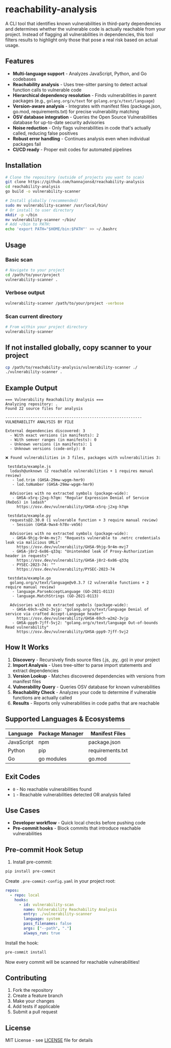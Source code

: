 # reachability-analysis

A CLI tool that identifies known vulnerabilities in third-party dependencies and determines whether the vulnerable code is actually reachable from your project. Instead of flagging all vulnerabilities in dependencies, this tool filters results to highlight only those that pose a real risk based on actual usage.

## Features

- **Multi-language support** - Analyzes JavaScript, Python, and Go codebases
- **Reachability analysis** - Uses tree-sitter parsing to detect actual function calls to vulnerable code
- **Hierarchical dependency resolution** - Finds vulnerabilities in parent packages (e.g., `golang.org/x/text` for `golang.org/x/text/language`)
- **Version-aware analysis** - Integrates with manifest files (package.json, go.mod, requirements.txt) for precise vulnerability matching
- **OSV database integration** - Queries the Open Source Vulnerabilities database for up-to-date security advisories
- **Noise reduction** - Only flags vulnerabilities in code that's actually called, reducing false positives
- **Robust error handling** - Continues analysis even when individual packages fail
- **CI/CD ready** - Proper exit codes for automated pipelines

## Installation

```bash
# Clone the repository (outside of projects you want to scan)
git clone https://github.com/hannajonsd/reachability-analysis
cd reachability-analysis
go build -o vulnerability-scanner

# Install globally (recommended)
sudo mv vulnerability-scanner /usr/local/bin/
# Or install to user directory
mkdir -p ~/bin
mv vulnerability-scanner ~/bin/
# Add ~/bin to PATH: 
echo 'export PATH="$HOME/bin:$PATH"' >> ~/.bashrc
```

## Usage

### Basic scan
```bash
# Navigate to your project
cd /path/to/your/project
vulnerability-scanner .
```

### Verbose output
```bash
vulnerability-scanner /path/to/your/project -verbose
```

### Scan current directory
```bash
# From within your project directory
vulnerability-scanner
```

## If not installed globally, copy scanner to your project
```bash
cp /path/to/reachability-analysis/vulnerability-scanner ./
./vulnerability-scanner .
```

## Example Output

```
=== Vulnerability Reachability Analysis ===
Analyzing repository: .
Found 22 source files for analysis

------------------------------------------------------------
VULNERABILITY ANALYSIS BY FILE

External dependencies discovered: 3
  - With exact versions (in manifests): 2
  - With semver ranges (in manifests): 0
  - Unknown versions (in manifests): 1
  - Unknown versions (code-only): 0

❌ Found vulnerabilities in 3 files, packages with vulnerabilities 3:

 testdata/example.js
  lodash@unknown (2 reachable vulnerabilities + 1 requires manual review)
   - lod.trim (GHSA-29mw-wpgm-hmr9)
   - lod.toNumber (GHSA-29mw-wpgm-hmr9)

  Advisories with no extracted symbols (package-wide):
   - GHSA-x5rq-j2xg-h7qm: "Regular Expression Denial of Service (ReDoS) in lodash"
     https://osv.dev/vulnerability/GHSA-x5rq-j2xg-h7qm

 testdata/example.py
  requests@2.30.0 (1 vulnerable function + 3 require manual review)
   - Session (GHSA-9wx4-h78v-vm56)

  Advisories with no extracted symbols (package-wide):
   - GHSA-9hjg-9r4m-mvj7: "Requests vulnerable to .netrc credentials leak via malicious URLs"
     https://osv.dev/vulnerability/GHSA-9hjg-9r4m-mvj7
   - GHSA-j8r2-6x86-q33q: "Unintended leak of Proxy-Authorization header in requests"
     https://osv.dev/vulnerability/GHSA-j8r2-6x86-q33q
   - PYSEC-2023-74: ""
     https://osv.dev/vulnerability/PYSEC-2023-74

 testdata/example.go
  golang.org/x/text/language@v0.3.7 (2 vulnerable functions + 2 require manual review)
   - language.ParseAcceptLanguage (GO-2021-0113)
   - language.MatchStrings (GO-2021-0113)

  Advisories with no extracted symbols (package-wide):
   - GHSA-69ch-w2m2-3vjp: "golang.org/x/text/language Denial of service via crafted Accept-Language header"
     https://osv.dev/vulnerability/GHSA-69ch-w2m2-3vjp
   - GHSA-ppp9-7jff-5vj2: "golang.org/x/text/language Out-of-bounds Read vulnerability"
     https://osv.dev/vulnerability/GHSA-ppp9-7jff-5vj2

```

## How It Works

1. **Discovery** - Recursively finds source files (.js, .py, .go) in your project
2. **Import Analysis** - Uses tree-sitter to parse import statements and extract dependencies
3. **Version Lookup** - Matches discovered dependencies with versions from manifest files
4. **Vulnerability Query** - Queries OSV database for known vulnerabilities
5. **Reachability Check** - Analyzes your code to determine if vulnerable functions are actually called
6. **Results** - Reports only vulnerabilities in code paths that are reachable

## Supported Languages & Ecosystems

| Language   | Package Manager | Manifest Files |
|------------|----------------|----------------|
| JavaScript | npm            | package.json   |
| Python     | pip            | requirements.txt |
| Go         | go modules     | go.mod         |

## Exit Codes

- `0` - No reachable vulnerabilities found
- `1` - Reachable vulnerabilities detected OR analysis failed

## Use Cases

- **Developer workflow** - Quick local checks before pushing code
- **Pre-commit hooks** - Block commits that introduce reachable vulnerabilities

## Pre-commit Hook Setup

1. Install pre-commit:
```bash
pip install pre-commit
```

Create `.pre-commit-config.yaml` in your project root:

```yaml
repos:
  - repo: local
    hooks:
      - id: vulnerability-scan
        name: Vulnerability Reachability Analysis
        entry: ./vulnerability-scanner
        language: system
        pass_filenames: false
        args: ["--path", "."]
        always_run: true
```

Install the hook:
```bash
pre-commit install
```

Now every commit will be scanned for reachable vulnerabilities!

## Contributing

1. Fork the repository
2. Create a feature branch
3. Make your changes
4. Add tests if applicable
5. Submit a pull request

## License

MIT License - see [LICENSE](LICENSE) file for details